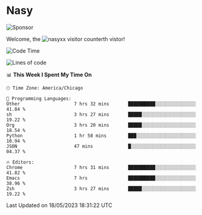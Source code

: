 # Nasy

<!--
<p align="center">
<img height="200" src="https://github-readme-stats.vercel.app/api?username=nasyxx&count_private=true&show_icons=true&theme=dracula&include_all_commits=true"/>
<img height="200" src="https://github-readme-stats.vercel.app/api/top-langs/?username=nasyxx&theme=dracula&hide=html,jupyter+notebook&count_private=true&show_icons=true"/>
</p>

  
----------------
-->

![Sponsor](https://img.shields.io/static/v1.svg?label=Sponsor&message=%E2%9D%A4&logo=GitHub&style=flat&color=pink)
 
Welcome, the ![nasyxx visitor counter](https://count.getloli.com/get/@nasyxx?theme=rule34)th vistor!
 
<!--START_SECTION:waka-->
![Code Time](http://img.shields.io/badge/Code%20Time-3%2C528%20hrs%2056%20mins-blue)

![Lines of code](https://img.shields.io/badge/From%20Hello%20World%20I%27ve%20Written-6.2%20million%20lines%20of%20code-blue)

📊 **This Week I Spent My Time On** 

```text
🕑︎ Time Zone: America/Chicago

💬 Programming Languages: 
Other                    7 hrs 32 mins       ██████████░░░░░░░░░░░░░░░   41.84 % 
sh                       3 hrs 27 mins       █████░░░░░░░░░░░░░░░░░░░░   19.22 % 
Org                      3 hrs 20 mins       █████░░░░░░░░░░░░░░░░░░░░   18.54 % 
Python                   1 hr 58 mins        ███░░░░░░░░░░░░░░░░░░░░░░   10.94 % 
JSON                     47 mins             █░░░░░░░░░░░░░░░░░░░░░░░░   04.37 % 

🔥 Editors: 
Chrome                   7 hrs 31 mins       ██████████░░░░░░░░░░░░░░░   41.82 % 
Emacs                    7 hrs               ██████████░░░░░░░░░░░░░░░   38.96 % 
Zsh                      3 hrs 27 mins       █████░░░░░░░░░░░░░░░░░░░░   19.22 % 
```


 Last Updated on 18/05/2023 18:31:22 UTC
<!--END_SECTION:waka-->

<!-- ![visitors](https://visitor-badge.laobi.icu/badge?page_id=nasyxx.nasyxx) -->
